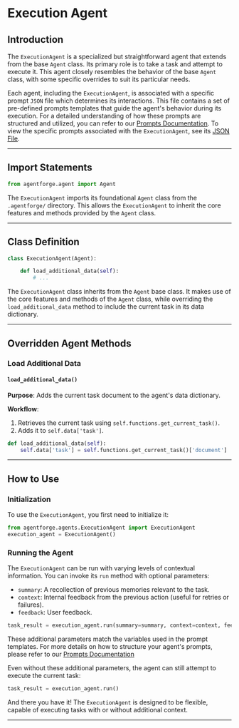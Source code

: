 # Execution Agent

## Introduction

The `ExecutionAgent` is a specialized but straightforward agent that extends from the base `Agent` class. Its primary role is to take a task and attempt to execute it. This agent closely resembles the behavior of the base `Agent` class, with some specific overrides to suit its particular needs.

Each agent, including the `ExecutionAgent`, is associated with a specific prompt `JSON` file which determines its interactions. This file contains a set of pre-defined prompts templates that guide the agent's behavior during its execution. For a detailed understanding of how these prompts are structured and utilized, you can refer to our [Prompts Documentation](../Prompts/AgentPrompts.md). To view the specific prompts associated with the `ExecutionAgent`, see its [JSON File](../../../src/agentforge/utils/installer/agents/ExecutionAgent.json).

---

## Import Statements
```python
from agentforge.agent import Agent
```

The `ExecutionAgent` imports its foundational `Agent` class from the `.agentforge/` directory. This allows the `ExecutionAgent` to inherit the core features and methods provided by the `Agent` class.

---

## Class Definition

```python
class ExecutionAgent(Agent):

    def load_additional_data(self):
        # ...
```

The `ExecutionAgent` class inherits from the `Agent` base class. It makes use of the core features and methods of the `Agent` class, while overriding the `load_additional_data` method to include the current task in its data dictionary.


---

## Overridden Agent Methods

### Load Additional Data
#### `load_additional_data()`

**Purpose**: Adds the current task document to the agent's data dictionary.

**Workflow**:
1. Retrieves the current task using `self.functions.get_current_task()`.
2. Adds it to `self.data['task']`.

```python
def load_additional_data(self):
    self.data['task'] = self.functions.get_current_task()['document']
```

---

## How to Use

### Initialization

To use the `ExecutionAgent`, you first need to initialize it:

```python
from agentforge.agents.ExecutionAgent import ExecutionAgent
execution_agent = ExecutionAgent()
```

### Running the Agent

The `ExecutionAgent` can be run with varying levels of contextual information. You can invoke its `run` method with optional parameters:

- `summary`: A recollection of previous memories relevant to the task.
- `context`: Internal feedback from the previous action (useful for retries or failures).
- `feedback`: User feedback.

```python
task_result = execution_agent.run(summary=summary, context=context, feedback=feedback)
```

These additional parameters match the variables used in the prompt templates. For more details on how to structure your agent's prompts, please refer to our [Prompts Documentation](../Prompts/AgentPrompts.md)

Even without these additional parameters, the agent can still attempt to execute the current task:

```python
task_result = execution_agent.run()
```

And there you have it! The `ExecutionAgent` is designed to be flexible, capable of executing tasks with or without additional context.

---